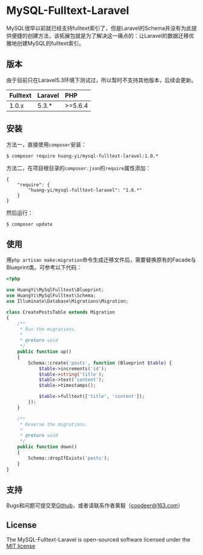# MySQL-Fulltext-Laravel

MySQL很早以前就已经支持fulltext索引了，但是Laravel的Schema并没有为此提供便捷的创建方法，该拓展包就是为了解决这一痛点的：让Laravel的数据迁移优雅地创建MySQL的fulltext索引。

## 版本

由于目前只在Laravel5.3环境下测试过，所以暂时不支持其他版本，后续会更新。

 Fulltext | Laravel | PHP     
:---------|:--------|:--------
 1.0.x    | 5.3.*   | >=5.6.4 
 
## 安装
 
 方法一，直接使用`composer`安装：
 
 ```
 $ composer require huang-yi/mysql-fulltext-laravel:1.0.*
 ```

方法二，在项目根目录的`composer.json`的`require`属性添加：

```
{
    "require": {
        "huang-yi/mysql-fulltext-laravel": "1.0.*"
    }
}
```

然后运行：

```
$ composer update
```

## 使用

用`php artisan make:migration`命令生成迁移文件后，需要替换原有的Facade与Blueprint类。可参考以下代码：

```php
<?php

use HuangYi\MySqlFulltext\Blueprint;
use HuangYi\MySqlFulltext\Schema;
use Illuminate\Database\Migrations\Migration;

class CreatePostsTable extends Migration
{
    /**
     * Run the migrations.
     *
     * @return void
     */
    public function up()
    {
        Schema::create('posts', function (Blueprint $table) {
            $table->increments('id');
            $table->string('title');
            $table->text('content');
            $table->timestamps();

            $table->fulltext(['title', 'content']);
        });
    }

    /**
     * Reverse the migrations.
     *
     * @return void
     */
    public function down()
    {
        Schema::dropIfExists('posts');
    }
}
```

## 支持

Bugs和问题可提交至[Github](https://github.com/huang-yi/mysql-fulltext-laravel)，或者请联系作者黄毅（[coodeer@163.com](mailto:coodeer@163.com)）

## License

The MySQL-Fulltext-Laravel is open-sourced software licensed under the [MIT license](http://opensource.org/licenses/MIT)
